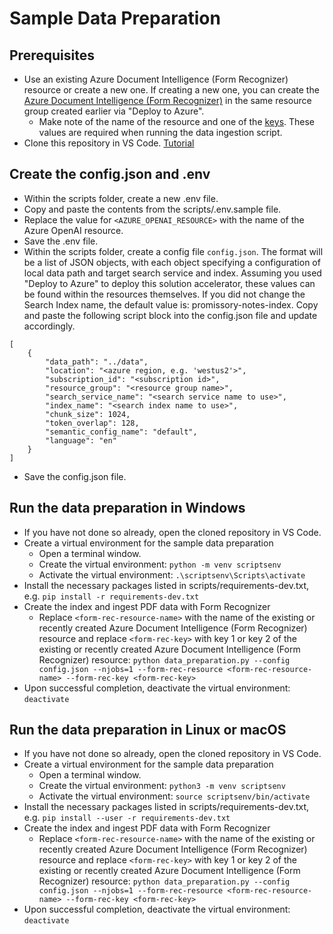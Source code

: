 # Sample Data Preparation 

## Prerequisites
- Use an existing Azure Document Intelligence (Form Recognizer) resource or create a new one. If creating a new one, you can create the [Azure Document Intelligence (Form Recognizer)](https://learn.microsoft.com/en-us/azure/ai-services/document-intelligence/create-document-intelligence-resource?view=doc-intel-4.0.0) in the same resource group created earlier via "Deploy to Azure". 
    - Make note of the name of the resource and one of the [keys](https://learn.microsoft.com/en-us/azure/ai-services/document-intelligence/create-document-intelligence-resource?view=doc-intel-4.0.0#get-endpoint-url-and-keys). These values are required when running the data ingestion script.
- Clone this repository in VS Code. [Tutorial](https://learn.microsoft.com/en-us/azure/developer/javascript/how-to/with-visual-studio-code/clone-github-repository?tabs=activity-bar)


## Create the config.json and .env
- Within the scripts folder, create a new .env file. 
- Copy and paste the contents from the scripts/.env.sample file. 
- Replace the value for `<AZURE_OPENAI_RESOURCE>` with the name of the Azure OpenAI resource.
- Save the .env file.
- Within the scripts folder, create a config file `config.json`. The format will be a list of JSON objects, with each object specifying a configuration of local data path and target search service and index. Assuming you used "Deploy to Azure" to deploy this solution accelerator, these values can be found within the resources themselves. If you did not change the Search Index name, the default value is: promissory-notes-index. Copy and paste the following script block into the config.json file and update accordingly. 

```
[
    {
        "data_path": "../data",
        "location": "<azure region, e.g. 'westus2'>", 
        "subscription_id": "<subscription id>",
        "resource_group": "<resource group name>",
        "search_service_name": "<search service name to use>",
        "index_name": "<search index name to use>",
        "chunk_size": 1024,
        "token_overlap": 128,
        "semantic_config_name": "default",
        "language": "en"
    }
]
```
- Save the config.json file.

## Run the data preparation in Windows
- If you have not done so already, open the cloned repository in VS Code.
- Create a virtual environment for the sample data preparation
    - Open a terminal window.
    - Create the virtual environment: `python -m venv scriptsenv`
    - Activate the virtual environment: `.\scriptsenv\Scripts\activate`
- Install the necessary packages listed in scripts/requirements-dev.txt, e.g. `pip install -r requirements-dev.txt`
- Create the index and ingest PDF data with Form Recognizer 
    - Replace `<form-rec-resource-name>` with the name of the existing or recently created Azure Document Intelligence (Form Recognizer) resource and replace `<form-rec-key>` with key 1 or key 2 of the existing or recently created Azure Document Intelligence (Form Recognizer) resource:
    `python data_preparation.py --config config.json --njobs=1 --form-rec-resource <form-rec-resource-name> --form-rec-key <form-rec-key>`
- Upon successful completion, deactivate the virtual environment: `deactivate`

## Run the data preparation in Linux or macOS
- If you have not done so already, open the cloned repository in VS Code.
- Create a virtual environment for the sample data preparation
    - Open a terminal window.
    - Create the virtual environment: `python3 -m venv scriptsenv`
    - Activate the virtual environment: `source scriptsenv/bin/activate`
- Install the necessary packages listed in scripts/requirements-dev.txt, e.g. `pip install --user -r requirements-dev.txt`
- Create the index and ingest PDF data with Form Recognizer 
    - Replace `<form-rec-resource-name>` with the name of the existing or recently created Azure Document Intelligence (Form Recognizer) resource and replace `<form-rec-key>` with key 1 or key 2 of the existing or recently created Azure Document Intelligence (Form Recognizer) resource:
    `python data_preparation.py --config config.json --njobs=1 --form-rec-resource <form-rec-resource-name> --form-rec-key <form-rec-key>`
- Upon successful completion, deactivate the virtual environment: `deactivate`

